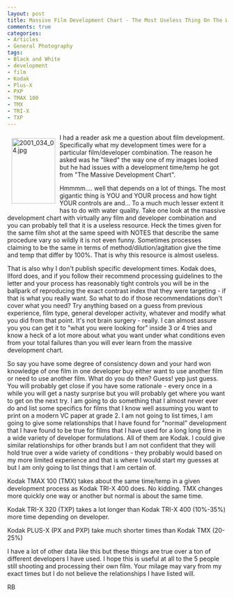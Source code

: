 ```yaml
---
layout: post
title: Massive Film Development Chart - The Most Useless Thing On The Web
comments: true
categories:
- Articles
- General Photography
tags:
- Black and White
- development
- film
- Kodak
- Plus-X
- PXP
- TMAX 100
- TMX
- TRI-X
- TXP
---
```

<a rel="lightbox" href="/wp-content/uploads/2009/12/2001_034_04.jpg"><img title="2001_034_04.jpg" src="/wp-content/uploads/2009/12/.thumbs/.2001_034_04.jpg" border="0" alt="2001_034_04.jpg" hspace="10" vspace="10" width="100" height="150" align="left" /></a>I had a reader ask me a question about film development. Specifically what my development times were for a particular film/developer combination. The reason he asked was he "liked" the way one of my images looked but he had issues with a development time/temp he got from "The Massive Development Chart".

Hmmmm.... well that depends on a lot of things. The most gigantic thing is YOU and YOUR process and how tight YOUR controls are and... To a much much lesser extent it has to do with water quality. Take one look at the massive development chart with virtually any film and developer combination and you can probably tell that it is a useless resource. Heck the times given for the same film shot at the same speed with NOTES that describe the same procedure vary so wildly it is not even funny. Sometimes processes claiming to be the same in terms of method/dilution/agitation give the time and temp that differ by 100%. That is why this resource is almost useless.

That is also why I don't publish specific development times. Kodak does, Ilford does, and if you follow their recommend processing guidelines to the letter and your process has reasonably tight controls you will be in the ballpark of reproducing the exact contrast index that they were targeting - if that is what you really want. So what to do if those recommendations don't cover what you need? Try anything based on a guess from previous experience, film type, general developer activity, whatever and modify what you did from that point. It's not brain surgery - really. I can almost assure you you can get it to "what you were looking for" inside 3 or 4 tries and know a heck of a lot more about what you want under what conditions even from your total failures than you will ever learn from the massive development chart.

So say you have some degree of consistency down and your hard won knowledge of one film in one developer buy either want to use another film or need to use another film. What do you do then? Guess! yep just guess. You will probably get close if you have some rationale - every once in a while you will get a nasty surprise but you will probably get where you want to get on the next try. I am going to do something that I almost never ever do and list some specifics for films that I know well assuming you want to print on a modern VC paper at grade 2. I am not going to list times, I am going to give some relationships that I have found for "normal" development that I have found to be true for films that I have used for a long long time in a wide variety of developer formulations. All of them are Kodak. I could give similar relationships for other brands but I am not confident that they will hold true over a wide variety of conditions - they probably would based on my more limited experience and that is where I would start my guesses at but I am only going to list things that I am certain of.

Kodak TMAX 100 (TMX) takes about the same time/temp in a given development process as Kodak TRI-X 400 does. No kidding. TMX changes more quickly one way or another but normal is about the same time.

Kodak TRI-X 320 (TXP) takes a lot longer than Kodak TRI-X 400 (10%-35%) more time depending on developer.

Kodak PLUS-X (PX and PXP) take much shorter times than Kodak TMX (20-25%)

I have a lot of other data like this but these things are true over a ton of different developers I have used. I hope this is useful at all to the 5 people still shooting and processing their own film. Your milage may vary from my exact times but I do not believe the relationships I have listed will.

RB